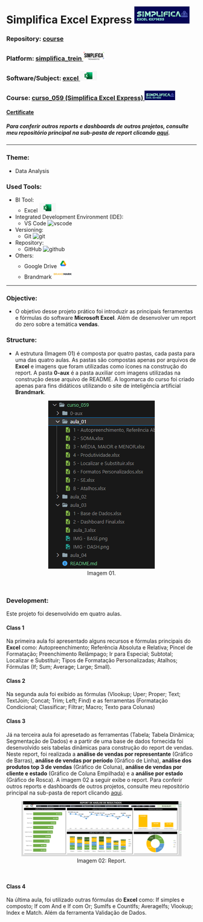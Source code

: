 # Simplifica Excel Express   <img src="./0-aux/logo_course.png" alt="curso_059" width="auto" height="45">

### Repository: [course](../../../)
### Platform: <a href="../../">simplifica_trein   <img src="https://github.com/PedroHeeger/main/blob/main/0-aux/logos/plataforma/simplifica_treinamentos.png" alt="simplifica_treinamentos" width="auto" height="25"></a>
### Software/Subject: <a href="../">excel   <img src="https://github.com/PedroHeeger/main/blob/main/0-aux/logos/software/microsoft_excel.png" alt="excel" width="auto" height="25"></a>
### Course: <a href="./">curso_059 (Simplifica Excel Express)   <img src="./0-aux/logo_course.png" alt="curso_059" width="auto" height="25"></a>

#### <a href="https://github.com/PedroHeeger/main/blob/main/cert_ti/05-particip/data/excel/(23-06-17)%20Cert%20Excel%20PH%20Simplif%20Trein%20(Simplifica%20Express).pdf">Certificate</a>
##### Para conferir outros reports e dashboards de outros projetos, consulte meu repositório principal na sub-pasta de report clicando [aqui](https://github.com/PedroHeeger/main/tree/main/report).

---

### Theme:
- Data Analysis

### Used Tools:
- BI Tool: 
  - Excel <img src="https://github.com/PedroHeeger/main/blob/main/0-aux/logos/software/microsoft_excel.png" alt="microsoft_excel" width="auto" height="25">
- Integrated Development Environment (IDE):
  - VS Code   <img src="https://cdn.jsdelivr.net/gh/devicons/devicon/icons/vscode/vscode-original.svg" alt="vscode" width="auto" height="25">
- Versioning: 
  - Git   <img src="https://cdn.jsdelivr.net/gh/devicons/devicon/icons/git/git-original.svg" alt="git" width="auto" height="25">
- Repository:
  - GitHub   <img src="https://cdn.jsdelivr.net/gh/devicons/devicon/icons/github/github-original.svg" alt="github" width="auto" height="25">
- Others:
  - Google Drive <img src="https://github.com/PedroHeeger/main/blob/main/0-aux/logos/software/google_drive.png" alt="google_drive" width="auto" height="25">
  - Brandmark <img src="https://github.com/PedroHeeger/main/blob/main/0-aux/logos/sites/ai_brandmark.png" alt="brandmark" width="auto" height="25">

---

### Objective:
- O objetivo desse projeto prático foi introduzir as principais ferramentas e fórmulas do software **Microsoft Excel**. Além de desenvolver um report do zero sobre a temática **vendas**.

### Structure:
- A estrutura (Imagem 01) é composta por quatro pastas, cada pasta para uma das quatro aulas. As pastas são compostas apenas por arquivos de **Excel** e imagens que foram utilizadas como ícones na construção do report. A pasta **0-aux** é a pasta auxiliar com imagens utilizadas na construção desse arquivo de README. A logomarca do curso foi criado apenas para fins didáticos utilizando o site de inteligência artificial **Brandmark**.

<div align="Center"><figure>
    <img src="./0-aux/img01.PNG" alt="img01"><br>
    <figcaption>Imagem 01.</figcaption>
</figure></div><br>

### Development:
Este projeto foi desenvolvido em quatro aulas. 

#### Class 1
Na primeira aula foi apresentado alguns recursos e fórmulas principais do **Excel** como: Autopreenchimento; Referência Absoluta e Relativa; Pincel de Formatação; Preenchimento Relâmpago; Ir para Especial; Subtotal; Localizar e Substituir; Tipos de Formatação Personalizadas; Atalhos; Fórmulas (If; Sum; Average; Large; Small).

#### Class 2
Na segunda aula foi exibido as fórmulas (Vlookup; Uper; Proper; Text; TextJoin; Concat; Trim; Left; Find) e as ferramentas (Formatação Condicional; Classificar; Filtrar; Macro; Texto para Colunas)

#### Class 3
Já na terceira aula foi apresetado as ferramentas (Tabela; Tabela Dinâmica; Segmentação de Dados) e a partir de uma base de dados fornecida foi desenvolvido seis tabelas dinâmicas para construção do report de vendas. Neste report, foi realizada a **análise de vendas por representante** (Gráfico de Barras), **análise de vendas por período** (Gráfico de Linha), **análise dos produtos top 3 de vendas** (Gráfico de Coluna), **análise de vendas por cliente e estado** (Gráfico de Coluna Empilhada) e a **análise por estado** (Gráfico de Rosca). A imagem 02 a seguir exibe o report. Para conferir outros reports e dashboards de outros projetos, consulte meu repositório principal na sub-pasta de report clicando [aqui]().

<div align="Center"><figure>
    <img src="./0-aux/rep_vendas_curso_059.PNG" alt="img02"><br>
    <figcaption>Imagem 02: Report.</a></figcaption>
</figure></div><br>

#### Class 4
Na última aula, foi utilizado outras fórmulas do **Excel** como: If simples e composto; If com And e If com Or; SumIfs e CountIfs; AverageIfs; Vlookup; Index e Match. Além da ferramenta Validação de Dados.